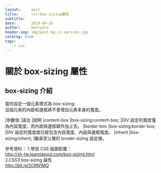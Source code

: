 ```yaml
---
layout:     post
title:      css:box-sizing屬性
subtitle:   
date:       2019-09-18
author:     henryace
header-img: img/post-bg-js-version.jpg
catalog: true
tags:
    - css
---
```

# 關於 box-sizing 屬性

## box-sizing 介紹

當你設定一個元素樣式為 box-sizing:<br> 
這個元素的內距和邊框將不會增加元素本身的寬度。<br> 

|參數值	     |語法	  |說明
|content-box	|box-sizing:content-box; |DIV 設定的寬度僅為內容寬度，而內距與邊框額外加上去。
|border-box	|box-sizing:border-box;      |DIV 設定的寬度就已經包含內容寬度、內距與邊框寬度。
|inherit	|box-sizing:inherit;         |繼承至父層的 broder-sizing 設定値。


參考資料：
1.學習 CSS 版面配置：<br>
<http://zh-tw.learnlayout.com/box-sizing.html><br>
2.CSS3 box-sizing 屬性<br>
<http://bit.ly/2O9N1MQ>